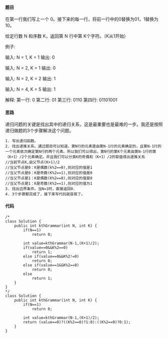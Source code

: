 #### 题目

在第一行我们写上一个 0。接下来的每一行，将前一行中的0替换为01，1替换为10。

给定行数 N 和序数 K，返回第 N 行中第 K个字符。（K从1开始）


例子:

输入: N = 1, K = 1
输出: 0

输入: N = 2, K = 1
输出: 0

输入: N = 2, K = 2
输出: 1

输入: N = 4, K = 5
输出: 1

解释:
第一行: 0
第二行: 01
第三行: 0110
第四行: 01101001

#### 思路

递归问题的关键是找出其中的递归关系，这是最重要也是最难的一步。我还是按照递归做题的3个步骤解决这个问题。

    1. 写出递归函数。
    2. 找出递推关系。通过题目可以知道，第N行的元素是由第N-1行的元素确定的，且第N-1行的一个元素依次确定第N行的两个元素。所以我们可以得出，第N行的第K个元素由第N-1行的第（K+1）/2个元素确定。并且我们可以分类K的奇偶和（K+1）/2的取值得出递推关系
    //当前节点K,由父节点(K+1)/2
    //当父节点是0：K是偶数(k%2==0),则对应的值是1
    //当父节点是0：K是奇数(K%2==1),则对应的值是0
    //当父节点是1：K是偶数(K%2==0),则对应的值是0
    //当父节点是1：K是奇数(K%2==1),则对应的值为1
    3. 找出边界条件。当N=1时，直接返回0.
    4. 3个步骤都完成了，接下来写代码就容易了。

#### 代码

```
/*
class Solution {
    public int kthGrammar(int N, int K) {
        if(N==1)
            return 0;

        int value=kthGrammar(N-1,(K+1)/2);
        if(value==0&&K%2==0)
            return 1;
        else if(value==0&&K%2!=0)
            return 0;
        else if(value==1&&K%2==0)
            return 0;
        else
            return 1;
    }
}
*/
class Solution {
    public int kthGrammar(int N, int K) {
        if(N==1)
            return 0;

        int value=kthGrammar(N-1,(K+1)/2);
        return (value==0)?((K%2==0)?1:0):((K%2==0)?0:1);
    }
}
```

